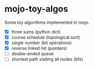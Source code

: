 # mojo-toy-algos
Some toy algorithms implemented in mojo.

- [x] three sums (python dict)
- [x] course schedule (topological sort)
- [x] single number (bit operations)
- [x] reverse linked list (pointers)
- [ ] double-ended queue
- [ ] shortest path visiting all nodes (bfs)